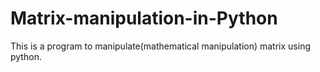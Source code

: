 # Matrix-manipulation-in-Python
This is a program to manipulate(mathematical manipulation) matrix using python.
